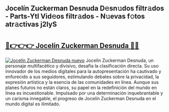 ## Jocelín Zuckerman Desnuda D𝚎sn𝚞dos filtr𝚊dos - Parts-Ytl Vid𝚎os filtr𝚊dos - N𝚞evas f𝚘tos atr𝚊ctivas j2IyS

# <h2><a href="http://mbc8q8.tromn.icu/?c=Jocel%c3%adn+Zuckerman+Desnuda">🔗👉👉👉 Jocelín Zuckerman Desnuda 🔗🔗</a></h2>

[![Jocelín Zuckerman Desnuda nuevo](https://i.imgur.com/pEAQMta.gif)](http://mbc8q8.tromn.icu/?c=Jocel%c3%adn+Zuckerman+Desnuda)
Jocelín Zuckerman Desnuda, un personaje multifacético y divisivo, desafía la clasificación directa. Su uso innovador de los medios digitales para la autopresentación ha cautivado y enfurecido a sus seguidores, estimulando debates sobre la privacidad, la expresión artística y la esencia de las comunidades en línea. Aunque sus planes futuros no están claros, su papel en la redefinición del mundo en línea es incuestionable. Impulsado por una determinación inquebrantable y un carisma innegable, el progreso de Jocelín Zuckerman Desnuda en el mundo digital es ilimitado.
